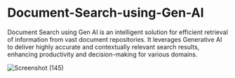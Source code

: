 # Document-Search-using-Gen-AI
Document Search using Gen AI is an intelligent solution for efficient retrieval of information from vast document repositories. It leverages Generative AI to deliver highly accurate and contextually relevant search results, enhancing productivity and decision-making for various domains.


![Screenshot (145)](https://github.com/thedark27/Document-Search-using-Gen-AI/assets/60995014/60ef9a7c-d57d-453a-a88d-b19d65489139)
